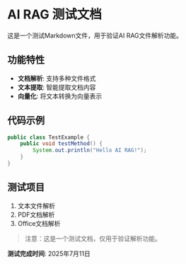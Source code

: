 # AI RAG 测试文档

这是一个测试Markdown文件，用于验证AI RAG文件解析功能。

## 功能特性

- **文档解析**: 支持多种文件格式
- **文本提取**: 智能提取文档内容
- **向量化**: 将文本转换为向量表示

## 代码示例

```java
public class TestExample {
    public void testMethod() {
        System.out.println("Hello AI RAG!");
    }
}
```

## 测试项目

1. 文本文件解析
2. PDF文档解析
3. Office文档解析

> 注意：这是一个测试文档，仅用于验证解析功能。

**测试完成时间**: 2025年7月11日